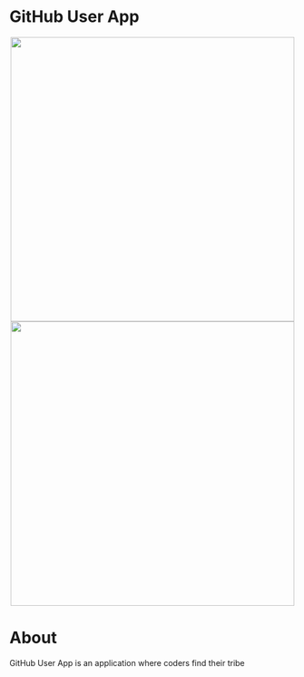 <h1>GitHub User App</h1>

<center>
<img height=500 width=500 src="https://github.com/anisanurjanah/GitHub-User-App/assets/74089025/de19c896-b02f-4b09-8753-f8d7afeda2c4">
</center>
<center>
<img height=500 width=500 src="https://github.com/anisanurjanah/GitHub-User-App/assets/74089025/f339c7f3-0833-4fa3-ae56-90e8a10fbf95">
</center>

<h1>About</h1>
GitHub User App is an application where coders find their tribe
